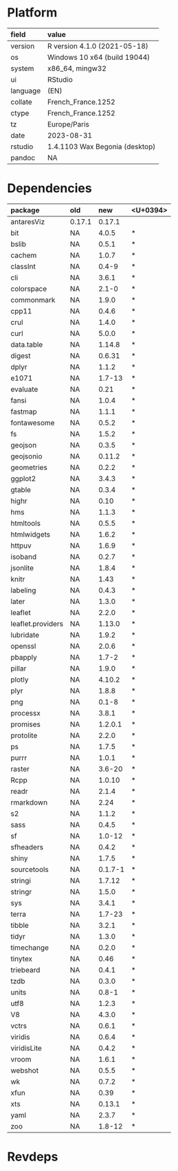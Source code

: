 # Platform

|field    |value                          |
|:--------|:------------------------------|
|version  |R version 4.1.0 (2021-05-18)   |
|os       |Windows 10 x64 (build 19044)   |
|system   |x86_64, mingw32                |
|ui       |RStudio                        |
|language |(EN)                           |
|collate  |French_France.1252             |
|ctype    |French_France.1252             |
|tz       |Europe/Paris                   |
|date     |2023-08-31                     |
|rstudio  |1.4.1103 Wax Begonia (desktop) |
|pandoc   |NA                             |

# Dependencies

|package           |old    |new     |<U+0394>  |
|:-----------------|:------|:-------|:--|
|antaresViz        |0.17.1 |0.17.1  |   |
|bit               |NA     |4.0.5   |*  |
|bslib             |NA     |0.5.1   |*  |
|cachem            |NA     |1.0.7   |*  |
|classInt          |NA     |0.4-9   |*  |
|cli               |NA     |3.6.1   |*  |
|colorspace        |NA     |2.1-0   |*  |
|commonmark        |NA     |1.9.0   |*  |
|cpp11             |NA     |0.4.6   |*  |
|crul              |NA     |1.4.0   |*  |
|curl              |NA     |5.0.0   |*  |
|data.table        |NA     |1.14.8  |*  |
|digest            |NA     |0.6.31  |*  |
|dplyr             |NA     |1.1.2   |*  |
|e1071             |NA     |1.7-13  |*  |
|evaluate          |NA     |0.21    |*  |
|fansi             |NA     |1.0.4   |*  |
|fastmap           |NA     |1.1.1   |*  |
|fontawesome       |NA     |0.5.2   |*  |
|fs                |NA     |1.5.2   |*  |
|geojson           |NA     |0.3.5   |*  |
|geojsonio         |NA     |0.11.2  |*  |
|geometries        |NA     |0.2.2   |*  |
|ggplot2           |NA     |3.4.3   |*  |
|gtable            |NA     |0.3.4   |*  |
|highr             |NA     |0.10    |*  |
|hms               |NA     |1.1.3   |*  |
|htmltools         |NA     |0.5.5   |*  |
|htmlwidgets       |NA     |1.6.2   |*  |
|httpuv            |NA     |1.6.9   |*  |
|isoband           |NA     |0.2.7   |*  |
|jsonlite          |NA     |1.8.4   |*  |
|knitr             |NA     |1.43    |*  |
|labeling          |NA     |0.4.3   |*  |
|later             |NA     |1.3.0   |*  |
|leaflet           |NA     |2.2.0   |*  |
|leaflet.providers |NA     |1.13.0  |*  |
|lubridate         |NA     |1.9.2   |*  |
|openssl           |NA     |2.0.6   |*  |
|pbapply           |NA     |1.7-2   |*  |
|pillar            |NA     |1.9.0   |*  |
|plotly            |NA     |4.10.2  |*  |
|plyr              |NA     |1.8.8   |*  |
|png               |NA     |0.1-8   |*  |
|processx          |NA     |3.8.1   |*  |
|promises          |NA     |1.2.0.1 |*  |
|protolite         |NA     |2.2.0   |*  |
|ps                |NA     |1.7.5   |*  |
|purrr             |NA     |1.0.1   |*  |
|raster            |NA     |3.6-20  |*  |
|Rcpp              |NA     |1.0.10  |*  |
|readr             |NA     |2.1.4   |*  |
|rmarkdown         |NA     |2.24    |*  |
|s2                |NA     |1.1.2   |*  |
|sass              |NA     |0.4.5   |*  |
|sf                |NA     |1.0-12  |*  |
|sfheaders         |NA     |0.4.2   |*  |
|shiny             |NA     |1.7.5   |*  |
|sourcetools       |NA     |0.1.7-1 |*  |
|stringi           |NA     |1.7.12  |*  |
|stringr           |NA     |1.5.0   |*  |
|sys               |NA     |3.4.1   |*  |
|terra             |NA     |1.7-23  |*  |
|tibble            |NA     |3.2.1   |*  |
|tidyr             |NA     |1.3.0   |*  |
|timechange        |NA     |0.2.0   |*  |
|tinytex           |NA     |0.46    |*  |
|triebeard         |NA     |0.4.1   |*  |
|tzdb              |NA     |0.3.0   |*  |
|units             |NA     |0.8-1   |*  |
|utf8              |NA     |1.2.3   |*  |
|V8                |NA     |4.3.0   |*  |
|vctrs             |NA     |0.6.1   |*  |
|viridis           |NA     |0.6.4   |*  |
|viridisLite       |NA     |0.4.2   |*  |
|vroom             |NA     |1.6.1   |*  |
|webshot           |NA     |0.5.5   |*  |
|wk                |NA     |0.7.2   |*  |
|xfun              |NA     |0.39    |*  |
|xts               |NA     |0.13.1  |*  |
|yaml              |NA     |2.3.7   |*  |
|zoo               |NA     |1.8-12  |*  |

# Revdeps

